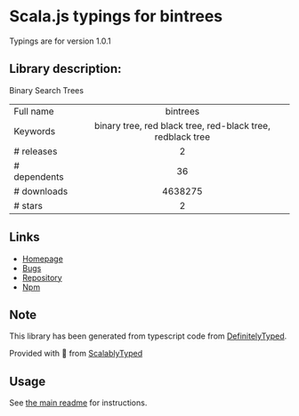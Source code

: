 
# Scala.js typings for bintrees

Typings are for version 1.0.1

## Library description:
Binary Search Trees

|                    |                 |
| ------------------ | :-------------: |
| Full name          | bintrees |
| Keywords           | binary tree, red black tree, red-black tree, redblack tree |
| # releases         | 2 |
| # dependents       | 36 |
| # downloads        | 4638275 |
| # stars            | 2 |

## Links
- [Homepage](https://github.com/vadimg/js_bintrees#readme)
- [Bugs](https://github.com/vadimg/js_bintrees/issues)
- [Repository](https://github.com/vadimg/js_bintrees)
- [Npm](https://www.npmjs.com/package/bintrees)
    


## Note
This library has been generated from typescript code from [DefinitelyTyped](https://definitelytyped.org).

Provided with :purple_heart: from [ScalablyTyped](https://github.com/oyvindberg/ScalablyTyped)

## Usage
See [the main readme](../../readme.md) for instructions.


